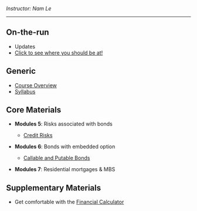 *Instructor: Nam Le*

---

## On-the-run
- Updates
- [Click to see where you should be at!](call_put_option.html#Practice-Problems)

## Generic
- [Course Overview](syllabus.html)
- [Syllabus](syllabus.html)

## Core Materials
- **Modules 5**: Risks associated with bonds

    - [Credit Risks](credit_risk.html)


- **Modules 6**: Bonds with embedded option

    - [Callable and Putable Bonds](call_put_option.html)


- **Modules 7**: Residential mortgages & MBS

## Supplementary Materials
- Get comfortable with the [Financial Calculator](financial_calculator.html)  


<a id='deterministic-asset-pricing'></a>


<a id='npv'></a>
